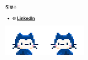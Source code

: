 
🌎🗑️🔥

- 🌐 **[LinkedIn](https://www.linkedin.com/in/anthony-woodworth-532435261)**

![monahifive](/assets/mona-hifive.gif)
